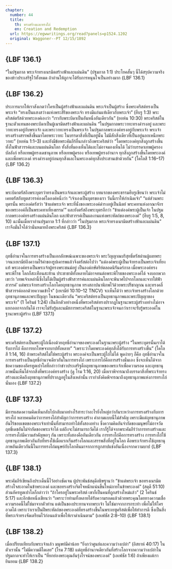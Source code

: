 ```yaml
---
chapter:
  number: 44
  title:
    th: ทรงสร้างและทรงไถ่
    en: Creation and Redemption
  url: https://egwwritings.org/read?panels=p1524.1202
  original: Waggoner--PT 12/15/1892
---
```


## {LBF 136.1}

“ในปฐมกาล พระเจ้าทรงเนรมิตสร้างฟ้าและแผ่นดิน” (ปฐมกาล 1:1) ประโยคสั้นๆ นี้ได้สรุปความจริงของข่าวประเสริฐไว้ทั้งหมด ถ้าอ่านให้ถูกจะได้รับการหนุนใจเป็นอย่างมาก {LBF 136.1}

## {LBF 136.2}

ประการแรกให้เราสังเกตว่าใครเป็นผู้สร้างฟ้าและแผ่นดิน พระเจ้าเป็นผู้สร้าง ซึ่งพระคริสต์ทรงเป็นพระเจ้า “ทรงเป็นแสงสว่างแห่งพระสิริของพระเจ้า ทรงมีแก่นแท้เดียวกับพระเจ้า” (ฮีบรู 1:3) พระคริสต์ตรัสด้วยพระองค์เองว่า “เรากับพระบิดาเป็นอันหนึ่งอันเดียวกัน” (ยอห์น 10:30) พระคริสต์ในฐานะตัวแทนของพระบิดาเป็นผู้เนรมิตสร้างฟ้าและแผ่นดิน “ในปฐมกาลพระวาทะทรงดำรงอยู่ และพระวาทะทรงอยู่กับพระเจ้า และพระวาทะทรงเป็นพระเจ้า ในปฐมกาลพระองค์ทรงอยู่กับพระเจ้า พระเจ้าทรงสร้างสรรพสิ่งขึ้นมาโดยพระวาทะ ในบรรดาสิ่งที่เป็นอยู่นั้น ไม่มีสักสิ่งเดียวที่เป็นอยู่นอกเหนือพระวาทะ” (ยอห์น 1:1–3) และยังมีข้อพระคัมภีร์อื่นกล่าวถึงพระคริสต์ว่า “โดยพระองค์ทุกสิ่งถูกสร้างขึ้นทั้งในฟ้าสวรรค์และบนแผ่นดินโลก ทั้งสิ่งที่มองเห็นได้และไม่อาจมองเห็นได้ ไม่ว่าบรรดาเทพผู้ครองบัลลังก์ หรือเทพผู้ทรงเดชานุภาพ หรือเทพผู้ครอง หรือเทพผู้ทรงอำนาจ ทุกสิ่งถูกสร้างขึ้นโดยพระองค์และเพื่อพระองค์ ทรงดำรงอยู่ก่อนทุกสิ่งและในพระองค์ทุกสิ่งประสานเข้าด้วยกัน” (โคโลสี 1:16–17) {LBF 136.2}

## {LBF 136.3}

พระบิดาตรัสถึงพระบุตรว่าทรงเป็นพระเจ้าและพระผู้สร้าง บทแรกของพระธรรมฮีบรูเขียนว่า พระเจ้าไม่เคยตรัสกับทูตสวรรค์องค์ใดองค์หนึ่งว่า “เจ้าเองเป็นบุตรของเรา วันนี้เราให้กำเนิดเจ้า” “แต่ส่วนพระบุตรนั้น พระองค์ตรัสว่า ‘ข้าแต่พระเจ้า พระที่นั่งของพระองค์ดำรงอยู่เป็นนิตย์ พระคทาแห่งอาณาจักรของพระองค์ก็เป็นพระคทาเที่ยงธรรม’” และยังตรัสถึงพระบุตรอีกว่า “ข้าแต่องค์พระผู้เป็นเจ้า ในปฐมกาลพระองค์ทรงสร้างแผ่นดินโลก และฟ้าสวรรค์เป็นผลงานแห่งพระหัตถ์ของพระองค์” (ฮีบรู 1:5, 8, 10) ฉะนั้นเมื่อเราอ่านปฐมกาล 1:1 ที่กล่าวว่า “ในปฐมกาล พระเจ้าทรงเนรมิตสร้างฟ้าและแผ่นดิน” เราจึงมั่นใจได้ว่านั่นหมายถึงพระคริสต์ {LBF 136.3}

## {LBF 137.1}

ฤทธิ์อำนาจในการทรงสร้างเป็นเอกลักษณ์เฉพาะของพระเจ้า พระวิญญาณบริสุทธิ์ตรัสผ่านผู้เผยพระวจนะเยเรมีย์ถึงความไร้ค่าของรูปเคารพแล้วจึงตรัสต่อไปว่า “แต่องค์พระผู้เป็นเจ้าทรงเป็นพระเจ้าเที่ยงแท้ พระองค์ทรงเป็นพระเจ้าผู้ทรงพระชนม์อยู่ เป็นองค์กษัตริย์ตลอดนิรันดร์กาล เมื่อพระองค์ทรงพระพิโรธ โลกก็สะเทือนสะท้าน ประชาชาติทั้งหลายไม่อาจทนต่อพระพิโรธของพระองค์ได้ จงบอกพวกเขาว่า ‘เทพเจ้าเหล่านี้ซึ่งไม่ได้เป็นผู้สร้างฟ้าสวรรค์และแผ่นดินโลกจะพินาศไปจากโลกและจากใต้ฟ้าสวรรค์’ แต่พระเจ้าทรงสร้างโลกโดยฤทธานุภาพ ทรงสถาปนาพิภพไว้ด้วยพระปรีชาญาณ และทรงคลี่ฟ้าสวรรค์ออกด้วยความเข้าใจ” (เยเรมีย์ 10:10–12 TNCV) จะเห็นได้ว่า พระเจ้าทรงสร้างโลกด้วยฤทธานุภาพและพระปัญญา ในขณะเดียวกัน “พระคริสต์ทรงเป็นฤทธานุภาพและพระปัญญาของพระเจ้า” (1 โครินธ์ 1:24) เป็นอีกตัวอย่างหนึ่งที่พระคริสต์ทรงปรากฏในฐานะพระผู้สร้างอย่างไม่อาจแยกออกจากกันได้ เราจะไม่รับรู้และนมัสการพระคริสต์ในฐานะพระเจ้าจนกว่าเราจะรับรู้พระองค์ในฐานะพระผู้สร้าง {LBF 137.1}

## {LBF 137.2}

พระคริสต์ทรงเป็นพระผู้ไถ่เนื่องด้วยฤทธิ์อำนาจของพระองค์ในฐานะพระผู้สร้าง “ในพระบุตรนั้นเราได้รับการไถ่ คือการยกโทษจากบาปทั้งหลาย” “เพราะว่าโดยพระองค์ทุกสิ่งได้รับการทรงสร้างขึ้น” (โคโลสี 1:14, 16) ถ้าพระคริสต์ไม่ใช่พระผู้สร้าง พระองค์จะเป็นพระผู้ไถ่ไม่ได้ พูดง่ายๆ ก็คือ ฤทธิ์อำนาจในการทรงสร้างเป็นฤทธิ์อำนาจเดียวกันในการทรงไถ่ เพราะการไถ่คือการสร้างนั่นเอง ซึ่งจะเห็นได้จากข้อความของอัครทูตเปาโลที่กล่าวว่าข่าวประเสริฐคือฤทธานุภาพของพระเจ้าเพื่อความรอด และฤทธานุภาพนั้นเห็นได้จากสิ่งที่พระองค์ทรงสร้าง (ดู โรม 1:16, 20) เมื่อเราพิจารณาถึงบรรดาสิ่งที่พระเจ้าทรงสร้างและคิดถึงฤทธานุภาพที่ปรากฏอยู่ในสิ่งเหล่านั้น เรากำลังคิดพิจารณาถึงฤทธานุภาพแห่งการทรงไถ่นั่นเอง {LBF 137.2}

## {LBF 137.3}

มีการแสดงความคิดเห็นกลับไปกลับมาอย่างไร้สาระว่าอะไรยิ่งใหญ่กว่ากันระหว่างการทรงสร้างกับการทรงไถ่ หลายคนคิดว่าการทรงไถ่สำคัญกว่าการทรงสร้าง คำถามแบบนี้ไม่สำคัญ เพราะมีแต่ฤทธานุภาพอันไร้ขอบเขตของพระเจ้าเท่านั้นที่สามารถทำได้ทั้งสองอย่าง ซึ่งความคิดอันจำกัดของมนุษย์ไม่อาจวัดฤทธิ์เดชอันไม่จำกัดของพระเจ้าได้ แต่ถึงจะไม่สามารถวัดได้ เราก็รู้ได้จากพระคัมภีร์ว่าการทรงสร้างและการทรงไถ่มีความสำคัญพอๆ กัน เพราะทั้งสองคืออันเดียวกัน การทรงไถ่คือการทรงสร้าง การทรงไถ่ใช้ฤทธานุภาพเดียวกันกับที่ทรงใช้เมื่อแรกเริ่มสร้างโลกและสรรพสิ่งที่อยู่ในโลก คือพระเจ้าทรงใช้ฤทธานุภาพอันเดียวกันนี้ในการทรงไถ่มนุษย์กับโลกคืนมาจากการถูกสาปแช่งอันเนื่องจากความบาป {LBF 137.3}

## {LBF 138.1}

พระคัมภีร์เขียนถึงประเด็นนี้ไว้อย่างชัดเจน ผู้ประพันธ์สดุดีอธิษฐานว่า “ข้าแต่พระเจ้า ขอทรงเนรมิตสร้างใจสะอาดในข้าพระองค์ และขอทรงสร้างจิตใจหนักแน่นขึ้นใหม่ภายในข้าพระองค์” (สดุดี 51:10) ส่วนอัครทูตเปาโลก็กล่าวว่า “ถ้าใครอยู่ในพระคริสต์ เขาก็เป็นคนที่ถูกสร้างใหม่แล้ว” (2 โครินธ์ 5:17) และอีกข้อหนึ่งเขียนว่า “เพราะว่าท่านทั้งหลายได้รับความรอดแล้วด้วยพระคุณโดยทางความเชื่อ ความรอดนี้ไม่ใช่มาจากตัวท่าน แต่เป็นของประทานจากพระเจ้า ไม่ใช่มาจากการกระทำ เพื่อไม่ให้ใครอวดได้ เพราะว่าเราเป็นฝีพระหัตถ์ของพระองค์ที่ทรงสร้างขึ้นในพระเยซูคริสต์เพื่อให้ทำการดี ซึ่งเป็นสิ่งที่พระเจ้าทรงจัดเตรียมไว้ก่อนแล้วเพื่อให้เราดำเนินตาม” (เอเฟซัส 2:8–10) {LBF 138.1}

## {LBF 138.2}

เมื่อเปรียบเทียบกับพระเจ้าแล้ว มนุษย์มีค่าน้อย “ยิ่งกว่าศูนย์และความว่างเปล่า” (อิสยาห์ 40:17) ในตัวเรานั้น “ไม่มีความดีใดเลย” (โรม 7:18) แต่ฤทธิ์อำนาจเดียวกันที่สร้างโลกจากความว่างเปล่าในปฐมกาลจะทำให้เราเป็น “ที่ยกย่องพระคุณอันรุ่งโรจน์ของพระองค์” (เอเฟซัส 1:6) ถ้าเพียงแต่เรายินยอม {LBF 138.2}
